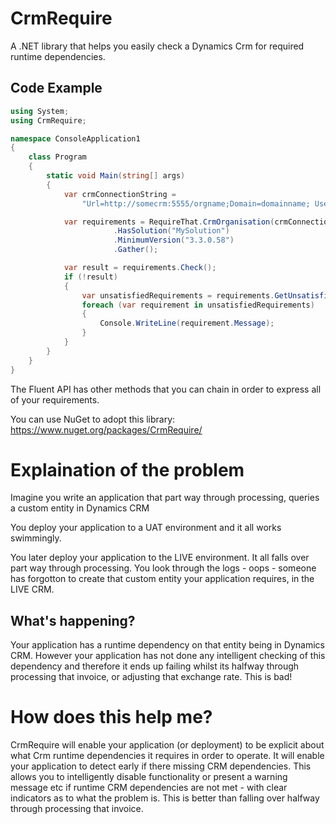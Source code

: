 CrmRequire
==========

A .NET library that helps you easily check a Dynamics Crm for required runtime dependencies.

## Code Example

```csharp
using System;
using CrmRequire;

namespace ConsoleApplication1
{
    class Program
    {
        static void Main(string[] args)
        {
            var crmConnectionString =
                "Url=http://somecrm:5555/orgname;Domain=domainname; UserName=admin; Password=password;";

            var requirements = RequireThat.CrmOrganisation(crmConnectionString)
                       .HasSolution("MySolution")
                       .MinimumVersion("3.3.0.58")
                       .Gather();

            var result = requirements.Check();
            if (!result)
            {
                var unsatisfiedRequirements = requirements.GetUnsatisfiedRequirements();
                foreach (var requirement in unsatisfiedRequirements)
                {
                    Console.WriteLine(requirement.Message);
                }
            }
        }
    }
}

```

The Fluent API has other methods that you can chain in order to express all of your requirements.

You can use NuGet to adopt this library: https://www.nuget.org/packages/CrmRequire/

# Explaination of the problem
Imagine you write an application that part way through processing, queries a custom entity in Dynamics CRM 

You deploy your application to a UAT environment and it all works swimmingly.

You later deploy your application to the LIVE environment. It all falls over part way through processing. You look through the logs - oops - someone has forgotton to create that custom entity your application requires, in the LIVE CRM.

## What's happening?
Your application has a runtime dependency on that entity being in Dynamics CRM. However your application has not done any intelligent checking of this dependency and therefore it ends up failing whilst its halfway through processing that invoice, or adjusting that exchange rate. This is bad!

# How does this help me?
CrmRequire will enable your application (or deployment) to be explicit about what Crm runtime dependencies it requires in order to operate. It will enable your application to detect early if there missing CRM dependencies. This allows you to intelligently disable functionality or present a warning message etc if runtime CRM dependencies are not met - with clear indicators as to what the problem is. This is better than falling over halfway through processing that invoice.
